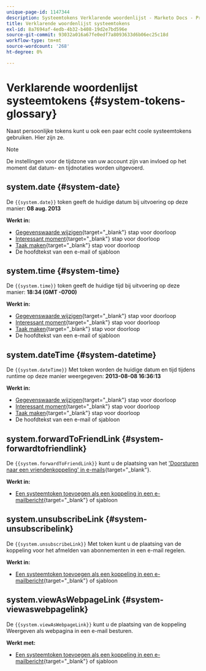 ```yaml
---
unique-page-id: 1147344
description: Systeemtokens Verklarende woordenlijst - Marketo Docs - Productdocumentatie
title: Verklarende woordenlijst systeemtokens
exl-id: 8a7694af-4edb-4b32-b408-19d2e7bd596e
source-git-commit: 93032a016a67fe0edf7a8093633d6b06ec25c18d
workflow-type: tm+mt
source-wordcount: '268'
ht-degree: 0%

---
```


# Verklarende woordenlijst systeemtokens {#system-tokens-glossary}

Naast persoonlijke tokens kunt u ook een paar echt coole systeemtokens gebruiken. Hier zijn ze.

>[!NOTE]
>
>De instellingen voor de tijdzone van uw account zijn van invloed op het moment dat datum- en tijdnotaties worden uitgevoerd.

## system.date {#system-date}

De `{{system.date}}` token geeft de huidige datum bij uitvoering op deze manier: **08 aug. 2013**

**Werkt in:**

* [Gegevenswaarde wijzigen](/help/marketo/product-docs/core-marketo-concepts/smart-campaigns/flow-actions/change-data-value.md){target=&quot;_blank&quot;} stap voor doorloop
* [Interessant moment](/help/marketo/product-docs/core-marketo-concepts/smart-campaigns/flow-actions/interesting-moment.md){target=&quot;_blank&quot;} stap voor doorloop
* [Taak maken](/help/marketo/product-docs/core-marketo-concepts/smart-campaigns/salesforce-flow-actions/create-task.md){target=&quot;_blank&quot;} stap voor doorloop
* De hoofdtekst van een e-mail of sjabloon

## system.time {#system-time}

De `{{system.time}}` token geeft de huidige tijd bij uitvoering op deze manier: **18:34 (GMT -0700)**

**Werkt in:**

* [Gegevenswaarde wijzigen](/help/marketo/product-docs/core-marketo-concepts/smart-campaigns/flow-actions/change-data-value.md){target=&quot;_blank&quot;} stap voor doorloop
* [Interessant moment](/help/marketo/product-docs/core-marketo-concepts/smart-campaigns/flow-actions/interesting-moment.md){target=&quot;_blank&quot;} stap voor doorloop
* [Taak maken](/help/marketo/product-docs/core-marketo-concepts/smart-campaigns/salesforce-flow-actions/create-task.md){target=&quot;_blank&quot;} stap voor doorloop
* De hoofdtekst van een e-mail of sjabloon

## system.dateTime {#system-datetime}

De `{{system.dateTime}}` Met token worden de huidige datum en tijd tijdens runtime op deze manier weergegeven: **2013-08-08 16:36:13**

**Werkt in:**

* [Gegevenswaarde wijzigen](/help/marketo/product-docs/core-marketo-concepts/smart-campaigns/flow-actions/change-data-value.md){target=&quot;_blank&quot;} stap voor doorloop
* [Interessant moment](/help/marketo/product-docs/core-marketo-concepts/smart-campaigns/flow-actions/interesting-moment.md){target=&quot;_blank&quot;} stap voor doorloop
* [Taak maken](/help/marketo/product-docs/core-marketo-concepts/smart-campaigns/salesforce-flow-actions/create-task.md){target=&quot;_blank&quot;} stap voor doorloop
* De hoofdtekst van een e-mail of sjabloon

## system.forwardToFriendLink {#system-forwardtofriendlink}

De `{{system.forwardToFriendLink}}` kunt u de plaatsing van het [&#39;Doorsturen naar een vriendenkoppeling&#39; in e-mails](/help/marketo/product-docs/email-marketing/general/functions-in-the-editor/forward-to-a-friend-link-in-emails.md){target=&quot;_blank&quot;}.

**Werkt in:**

* [Een systeemtoken toevoegen als een koppeling in een e-mailbericht](/help/marketo/product-docs/email-marketing/general/using-tokens/add-a-system-token-as-a-link-in-an-email.md){target=&quot;_blank&quot;} of sjabloon

## system.unsubscribeLink {#system-unsubscribelink}

De `{{system.unsubscribeLink}}` Met token kunt u de plaatsing van de koppeling voor het afmelden van abonnementen in een e-mail regelen.

**Werkt in:**

* [Een systeemtoken toevoegen als een koppeling in een e-mailbericht](/help/marketo/product-docs/email-marketing/general/using-tokens/add-a-system-token-as-a-link-in-an-email.md){target=&quot;_blank&quot;} of sjabloon

## system.viewAsWebpageLink {#system-viewaswebpagelink}

De `{{system.viewAsWebpageLink}}` kunt u de plaatsing van de koppeling Weergeven als webpagina in een e-mail besturen.

**Werkt met:**

* [Een systeemtoken toevoegen als een koppeling in een e-mailbericht](/help/marketo/product-docs/email-marketing/general/using-tokens/add-a-system-token-as-a-link-in-an-email.md){target=&quot;_blank&quot;} of sjabloon
